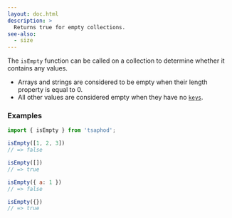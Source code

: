 ```yaml
---
layout: doc.html
description: >
  Returns true for empty collections.
see-also:
  - size
---
```


The `isEmpty` function can be called on a collection to determine whether it contains any values.

* Arrays and strings are considered to be empty when their length property is equal to 0.
* All other values are considered empty when they have no [`keys`](../keys).

### Examples

```js
import { isEmpty } from 'tsaphod';

isEmpty([1, 2, 3])
// => false

isEmpty([])
// => true

isEmpty({ a: 1 })
// => false

isEmpty({})
// => true
```

